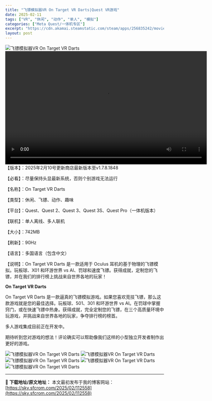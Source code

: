 ```yaml
---
title: "飞镖模拟器VR On Target VR Darts|Quest VR游戏"
date: 2025-02-11
tags: ["VR", "休闲", "动作", "单人", "模拟"]
categories: ["Meta Quest/一体机专区"]
excerpt: "https://cdn.akamai.steamstatic.com/steam/apps/256835242/movie_max.mp4 【版本】：2025年2月10号更新商店最新版本至v1.7.8.1848 【必看】：尽量保持头显最新系统，否则个别游戏无法运行 【名称】：On Target VR&hellip;"
layout: post
---
```


<img title="122.webp" src="https://sky.sfcrom.com/wp-content/uploads/2025/02/20250211_67ab339a5ce1a.webp" alt="飞镖模拟器VR On Target VR Darts" />
<div style="width: 640px;"><video preload="metadata" controls="controls" width="640" height="360"><source type="video/mp4" src="https://cdn.akamai.steamstatic.com/steam/apps/256835242/movie_max.mp4?_=1" />https://cdn.akamai.steamstatic.com/steam/apps/256835242/movie_max.mp4</video></div>
【版本】：2025年2月10号更新商店最新版本至v1.7.8.1848

【必看】：尽量保持头显最新系统，否则个别游戏无法运行

【名称】：On Target VR Darts

【类型】：休闲、飞镖、动作、趣味

【平台】：Quest、Quest 2、Quest 3、Quest 3S、Quest Pro（一体机版本）

【联机】：单人离线、多人联机

【大小】：742MB

【刷新】：90Hz

【语言】：多国语言（包含中文）

【说明】：On Target VR Darts 是一款适用于 Oculus 耳机的基于物理的飞镖模拟。玩板球、X01 和环游世界 vs AI、罚球和速度飞镖。获得成就，定制您的飞镖，并在我们的排行榜上挑战来自世界各地的玩家！

<strong>On Target VR Darts</strong>

On Target VR Darts 是一款逼真的飞镖模拟游戏。如果您喜欢竞技飞镖，那么这款游戏就是您的最佳选择。玩板球、501、301 和环游世界 vs AI。在罚球中掌握窍门，或在快速飞镖中热身。获得成就，完全定制您的飞镖，在三个高质量环境中玩游戏，并挑战来自世界各地的玩家，争夺排行榜的榜首。

多人游戏集成目前正在开发中。

期待听到您对游戏的想法！评论确实可以帮助像我们这样的小型独立开发者制作出更好的游戏。

<img title="QQ截图20231030123020-800x450.webp" src="https://sky.sfcrom.com/wp-content/uploads/2025/02/20250211_67ab339c2d16b.webp" alt="飞镖模拟器VR On Target VR Darts" />
<img title="QQ截图20231030123025-800x448.webp" src="https://sky.sfcrom.com/wp-content/uploads/2025/02/20250211_67ab339dde5ff.webp" alt="飞镖模拟器VR On Target VR Darts" />
<img title="QQ截图20231030123030-800x449.webp" src="https://sky.sfcrom.com/wp-content/uploads/2025/02/20250211_67ab339f10bc1.webp" alt="飞镖模拟器VR On Target VR Darts" />
<img title="QQ截图20231030123035-800x440.webp" src="https://sky.sfcrom.com/wp-content/uploads/2025/02/20250211_67ab33a291ebf.webp" alt="飞镖模拟器VR On Target VR Darts" />
<img title="QQ截图20231030123040-800x444.webp" src="https://sky.sfcrom.com/wp-content/uploads/2025/02/20250211_67ab33a473924.webp" alt="飞镖模拟器VR On Target VR Darts" />

---
📖 **下载地址/原文地址：** 本文最初发布于我的博客网站：[https://sky.sfcrom.com/2025/02/112558](https://sky.sfcrom.com/2025/02/112558)
